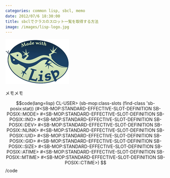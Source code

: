 ```yaml
---
categories: common lisp, sbcl, memo
date: 2012/07/6 18:30:00
title: sbclでクラスのスロット一覧を取得する方法
image: /images/lisp-logo.jpg
---
```


![lisp](/images/lisp-logo.jpg)

メモメモ


$$code(lang=lisp)
CL-USER> (sb-mop:class-slots (find-class 'sb-posix:stat))
(#<SB-MOP:STANDARD-EFFECTIVE-SLOT-DEFINITION SB-POSIX::MODE>
 #<SB-MOP:STANDARD-EFFECTIVE-SLOT-DEFINITION SB-POSIX::INO>
 #<SB-MOP:STANDARD-EFFECTIVE-SLOT-DEFINITION SB-POSIX::DEV>
 #<SB-MOP:STANDARD-EFFECTIVE-SLOT-DEFINITION SB-POSIX::NLINK>
 #<SB-MOP:STANDARD-EFFECTIVE-SLOT-DEFINITION SB-POSIX::UID>
 #<SB-MOP:STANDARD-EFFECTIVE-SLOT-DEFINITION SB-POSIX::GID>
 #<SB-MOP:STANDARD-EFFECTIVE-SLOT-DEFINITION SB-POSIX::SIZE>
 #<SB-MOP:STANDARD-EFFECTIVE-SLOT-DEFINITION SB-POSIX::ATIME>
 #<SB-MOP:STANDARD-EFFECTIVE-SLOT-DEFINITION SB-POSIX::MTIME>
 #<SB-MOP:STANDARD-EFFECTIVE-SLOT-DEFINITION SB-POSIX::CTIME>)
$$/code
